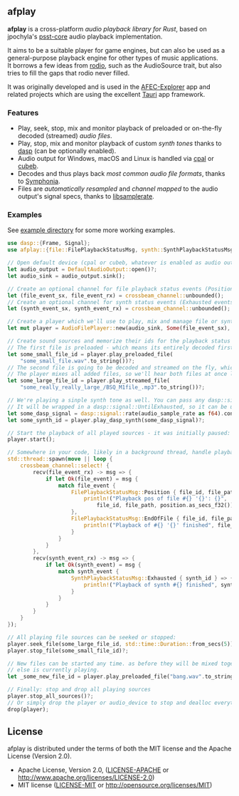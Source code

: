 
## afplay

**afplay** is a cross-platform *audio playback library for Rust*, based on jpochyla's [psst-core](https://github.com/jpochyla/psst/tree/master/psst-core) audio playback implementation.

It aims to be a suitable player for game engines, but can also be used as a general-purpose playback engine for other types of music applications.<br>
It borrows a few ideas from [rodio](https://github.com/RustAudio/rodio), such as the AudioSource trait, but also tries to fill the gaps that rodio never filled.  

It was originally developed and is used in the [AFEC-Explorer](https://github.com/emuell/AFEC-Explorer) app and related projects which are using the excellent [Tauri](https://tauri.app) app framework.

### Features

- Play, seek, stop, mix and monitor playback of preloaded or on-the-fly decoded (streamed) *audio files*.
- Play, stop, mix and monitor playback of custom *synth tones* thanks to [dasp](https://github.com/RustAudio/dasp) (can be optionally enabled).
- Audio output for Windows, macOS and Linux is handled via [cpal](https://github.com/RustAudio/cpal) or [cubeb](https://github.com/mozilla/cubeb).
- Decodes and thus plays back *most common audio file formats*, thanks to [Symphonia](https://github.com/pdeljanov/Symphonia).
- Files are *automatically resampled* and *channel mapped* to the audio output's signal specs, thanks to [libsamplerate](https://github.com/RamiHg/rust-libsamplerate).

### Examples

See [example directory](./examples) for some more working examples. 

```rust
use dasp::{Frame, Signal};
use afplay::{file::FilePlaybackStatusMsg, synth::SynthPlaybackStatusMsg, *};

// Open default device (cpal or cubeb, whatever is enabled as audio output feature)
let audio_output = DefaultAudioOutput::open()?;
let audio_sink = audio_output.sink();

// Create an optional channel for file playback status events (Position, EndOfFile events)
let (file_event_sx, file_event_rx) = crossbeam_channel::unbounded();
// Create an optional channel for synth status events (Exhausted events)
let (synth_event_sx, synth_event_rx) = crossbeam_channel::unbounded();

// Create a player which we'll use to play, mix and manage file or synth sources.
let mut player = AudioFilePlayer::new(audio_sink, Some(file_event_sx), Some(synth_event_sx));

// Create sound sources and memorize their ids for the playback status and control.
// The first file is preloaded - which means its entirely decoded first, then played back buffered:
let some_small_file_id = player.play_preloaded_file(
    "some_small_file.wav".to_string())?;
// The second file is going to be decoded and streamed on the fly, which is handy for large files.
// The player mixes all added files, so we'll hear both files at once later:
let some_large_file_id = player.play_streamed_file(
    "some_really_really_large_/BSQ_M1file_.mp3".to_string())?;

// We're playing a sinple synth tone as well. You can pass any dasp::signal::Signal here. 
// It will be wrapped in a dasp::signal::UntilExhausted, so it can be used for one-shots to.
let some_dasp_signal = dasp::signal::rate(audio_sample_rate as f64).const_hz(440.0).sine();
let some_synth_id = player.play_dasp_synth(some_dasp_signal)?;

// Start the playback of all played sources - it was initially paused:
player.start();

// Somewhere in your code, likely in a background thread, handle playback status events from the player:
std::thread::spawn(move || loop {
    crossbeam_channel::select! {
        recv(file_event_rx) -> msg => {
            if let Ok(file_event) = msg {
                match file_event {
                    FilePlaybackStatusMsg::Position { file_id, file_path, position } => {
                        println!("Playback pos of file #{} '{}': {}", 
                            file_id, file_path, position.as_secs_f32());
                    },
                    FilePlaybackStatusMsg::EndOfFile { file_id, file_path } => {
                        println!("Playback of #{} '{}' finished", file_id, file_path);
                    }
                }
            }
        },
        recv(synth_event_rx) -> msg => {
            if let Ok(synth_event) = msg {
                match synth_event {
                    SynthPlaybackStatusMsg::Exhausted { synth_id } => {
                        println!("Playback of synth #{} finished", synth_id);
                    }
                }
            }
        }
    }
});

// All playing file sources can be seeked or stopped:
player.seek_file(some_large_file_id, std::time::Duration::from_secs(5))?;
player.stop_file(some_small_file_id)?;

// New files can be started any time. as before they will be mixed together with whatever 
// else is currently playing.
let _some_new_file_id = player.play_preloaded_file("bang.wav".to_string())?;

// Finally: stop and drop all playing sources
player.stop_all_sources()?;
// Or simply drop the player or audio_device to stop and dealloc everything:
drop(player);
```

## License

afplay is distributed under the terms of both the MIT license and the Apache License (Version 2.0).

* Apache License, Version 2.0, ([LICENSE-APACHE](LICENSE-APACHE) or http://www.apache.org/licenses/LICENSE-2.0)
* MIT license ([LICENSE-MIT](LICENSE-MIT) or http://opensource.org/licenses/MIT)
